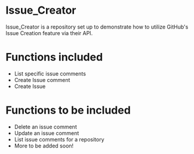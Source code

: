 # Issue_Creator
Issue_Creator is a repository set up to demonstrate how to utilize GitHub's Issue Creation feature via their API.

# Functions included
- List specific issue comments
- Create Issue comment
- Create Issue
# Functions to be included
- Delete an issue comment
- Update an issue comment
- List issue comments for a repository
- More to be added soon!
